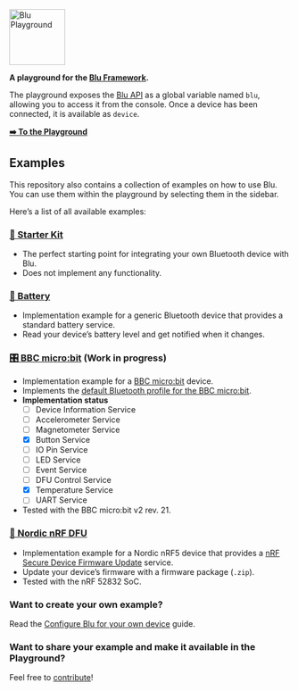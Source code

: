 <img src="https://max-herrmann.com/deploy/blu/blu-playground_logo.png?0" height="100" alt="Blu Playground">

**A playground for the [Blu Framework](https://github.com/maxherrmann/blu).**

The playground exposes the [Blu API](https://github.com/maxherrmann/blu/wiki#blu-api-reference) as a global variable named `blu`, allowing you to access it from the console. Once a device has been connected, it is available as `device`.

[**➡️ To the Playground**](https://maxherrmann.github.io/blu-playground/)

## Examples

This repository also contains a collection of examples on how to use Blu. You can use them within the playground by selecting them in the sidebar.

Here’s a list of all available examples:

### [🧱 Starter Kit](https://github.com/maxherrmann/blu-playground/tree/main/examples/starter-kit)
- The perfect starting point for integrating your own Bluetooth device with Blu.
- Does not implement any functionality.

### [🔋 Battery](https://github.com/maxherrmann/blu-playground/tree/main/examples/battery)
<!--- [**Documentation**](https://github.com/maxherrmann/blu-playground/wiki/Examples/Battery)-->
- Implementation example for a generic Bluetooth device that provides a standard battery service.
- Read your device’s battery level and get notified when it changes.

### [🎛️ BBC micro:bit](https://github.com/maxherrmann/blu-playground/tree/main/examples/microbit) (Work in progress)
<!--- [**Documentation**](https://github.com/maxherrmann/blu-playground/wiki/Examples/BBC-micro-bit)-->
- Implementation example for a [BBC micro:bit](https://www.microbit.org/) device.
- Implements the [default Bluetooth profile for the BBC micro:bit](https://lancaster-university.github.io/microbit-docs/resources/bluetooth/bluetooth_profile.html).
- **Implementation status**
  - [ ] Device Information Service
  - [ ] Accelerometer Service
  - [ ] Magnetometer Service
  - [x] Button Service
  - [ ] IO Pin Service
  - [ ] LED Service
  - [ ] Event Service
  - [ ] DFU Control Service
  - [x] Temperature Service
  - [ ] UART Service
- Tested with the BBC micro:bit v2 rev. 21.

### [🔄 Nordic nRF DFU](https://github.com/maxherrmann/blu-playground/tree/main/examples/nrf-dfu)
<!--- [**Documentation**](https://github.com/maxherrmann/blu-playground/wiki/Examples/Nordic-nRF-DFU)-->
- Implementation example for a Nordic nRF5 device that provides a [nRF Secure Device Firmware Update](https://infocenter.nordicsemi.com/index.jsp?topic=%2Fcom.nordic.infocenter.sdk5.v12.0.0%2Flib_dfu_transport_ble.html) service.
- Update your device’s firmware with a firmware package (`.zip`).
- Tested with the nRF 52832 SoC.

### Want to create your own example?
Read the [Configure Blu for your own device](https://github.com/maxherrmann/blu/wiki/Configuring-Blu-for-your-own-device) guide.

### Want to share your example and make it available in the Playground?
Feel free to [contribute](https://github.com/maxherrmann/blu-playground/compare)!